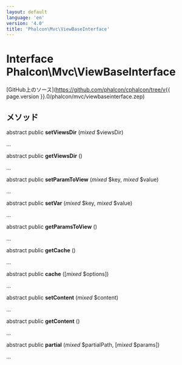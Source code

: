 ```yaml
---
layout: default
language: 'en'
version: '4.0'
title: 'Phalcon\Mvc\ViewBaseInterface'
---
```


# Interface **Phalcon\Mvc\ViewBaseInterface**

[GitHub上のソース](https://github.com/phalcon/cphalcon/tree/v{{ page.version }}.0/phalcon/mvc/viewbaseinterface.zep)

## メソッド

abstract public **setViewsDir** (*mixed* $viewsDir)

...

abstract public **getViewsDir** ()

...

abstract public **setParamToView** (*mixed* $key, *mixed* $value)

...

abstract public **setVar** (*mixed* $key, *mixed* $value)

...

abstract public **getParamsToView** ()

...

abstract public **getCache** ()

...

abstract public **cache** ([*mixed* $options])

...

abstract public **setContent** (*mixed* $content)

...

abstract public **getContent** ()

...

abstract public **partial** (*mixed* $partialPath, [*mixed* $params])

...